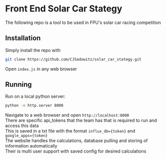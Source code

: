 # Front End Solar Car Stategy
The following repo is a tool to be used in FPU's solar car racing competition <br>
## Installation
Simply install the repo with <br>
```sh
git clone https://github.com/CJSadowitz/solar_car_stategy.git
```
Open `index.js` in any web browser
## Running
Run on a local python server:
```sh
python -m http.server 8000
```
Navigate to a web browser and open `http://localhost:8000` <br>
There are specific api_tokens that the team has that is required to run and access this data <br>
This is saved in a txt file with the format `influx_db={token}` and `google_apps={token}` <br>
The website handles the calculations, database pulling and storing of information automatically <br>
Their is multi user support with saved config for desired calculations <br>
